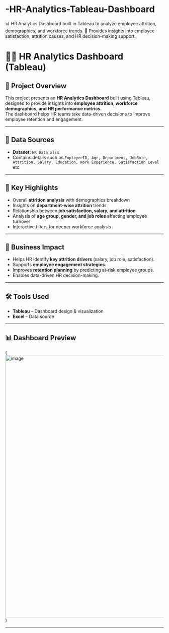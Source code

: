 # -HR-Analytics-Tableau-Dashboard
📊 HR Analytics Dashboard built in Tableau to analyze employee attrition, demographics, and workforce trends. 🚀 Provides insights into employee satisfaction, attrition causes, and HR decision-making support.
# 👩‍💼 HR Analytics Dashboard (Tableau)

## 📌 Project Overview
This project presents an **HR Analytics Dashboard** built using Tableau, designed to provide insights into **employee attrition, workforce demographics, and HR performance metrics**.  
The dashboard helps HR teams take data-driven decisions to improve employee retention and engagement.

---

## 📂 Data Sources
- **Dataset:** `HR Data.xlsx`  
- Contains details such as `EmployeeID, Age, Department, JobRole, Attrition, Salary, Education, Work Experience, Satisfaction Level` etc.

---

## 🌟 Key Highlights
- Overall **attrition analysis** with demographics breakdown  
- Insights on **department-wise attrition** trends  
- Relationship between **job satisfaction, salary, and attrition**  
- Analysis of **age group, gender, and job roles** affecting employee turnover  
- Interactive filters for deeper workforce analysis  

---

## 🚀 Business Impact
- Helps HR identify **key attrition drivers** (salary, job role, satisfaction).  
- Supports **employee engagement strategies**.  
- Improves **retention planning** by predicting at-risk employee groups.  
- Enables data-driven HR decision-making.  

---

## 🛠 Tools Used
- **Tableau** – Dashboard design & visualization  
- **Excel** – Data source  

---

## 📊 Dashboard Preview
(<img width="1467" height="833" alt="image" src="https://github.com/user-attachments/assets/1aaec682-fe3a-47e3-8c39-564ed30a8ab2" />
)

---

